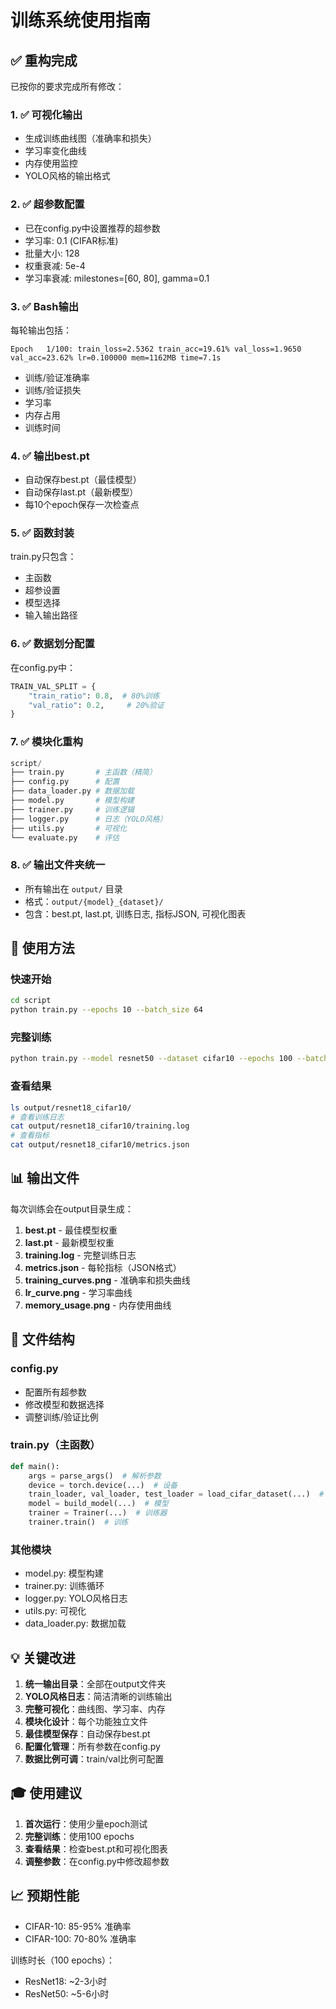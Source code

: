 # 训练系统使用指南

## ✅ 重构完成

已按你的要求完成所有修改：

### 1. ✅ 可视化输出
- 生成训练曲线图（准确率和损失）
- 学习率变化曲线
- 内存使用监控
- YOLO风格的输出格式

### 2. ✅ 超参数配置
- 已在config.py中设置推荐的超参数
- 学习率: 0.1 (CIFAR标准)
- 批量大小: 128
- 权重衰减: 5e-4
- 学习率衰减: milestones=[60, 80], gamma=0.1

### 3. ✅ Bash输出
每轮输出包括：
```
Epoch   1/100: train_loss=2.5362 train_acc=19.61% val_loss=1.9650 val_acc=23.62% lr=0.100000 mem=1162MB time=7.1s
```
- 训练/验证准确率
- 训练/验证损失
- 学习率
- 内存占用
- 训练时间

### 4. ✅ 输出best.pt
- 自动保存best.pt（最佳模型）
- 自动保存last.pt（最新模型）
- 每10个epoch保存一次检查点

### 5. ✅ 函数封装
train.py只包含：
- 主函数
- 超参设置
- 模型选择
- 输入输出路径

### 6. ✅ 数据划分配置
在config.py中：
```python
TRAIN_VAL_SPLIT = {
    "train_ratio": 0.8,  # 80%训练
    "val_ratio": 0.2,     # 20%验证
}
```

### 7. ✅ 模块化重构
```python
script/
├── train.py       # 主函数（精简）
├── config.py      # 配置
├── data_loader.py # 数据加载
├── model.py       # 模型构建
├── trainer.py     # 训练逻辑
├── logger.py      # 日志（YOLO风格）
├── utils.py       # 可视化
└── evaluate.py    # 评估
```

### 8. ✅ 输出文件夹统一
- 所有输出在 `output/` 目录
- 格式：`output/{model}_{dataset}/`
- 包含：best.pt, last.pt, 训练日志, 指标JSON, 可视化图表

## 🚀 使用方法

### 快速开始
```bash
cd script
python train.py --epochs 10 --batch_size 64
```

### 完整训练
```bash
python train.py --model resnet50 --dataset cifar10 --epochs 100 --batch_size 128 --lr 0.1
```

### 查看结果
```bash
ls output/resnet18_cifar10/
# 查看训练日志
cat output/resnet18_cifar10/training.log
# 查看指标
cat output/resnet18_cifar10/metrics.json
```

## 📊 输出文件

每次训练会在output目录生成：

1. **best.pt** - 最佳模型权重
2. **last.pt** - 最新模型权重
3. **training.log** - 完整训练日志
4. **metrics.json** - 每轮指标（JSON格式）
5. **training_curves.png** - 准确率和损失曲线
6. **lr_curve.png** - 学习率曲线
7. **memory_usage.png** - 内存使用曲线

## 🎯 文件结构

### config.py
- 配置所有超参数
- 修改模型和数据选择
- 调整训练/验证比例

### train.py（主函数）
```python
def main():
    args = parse_args()  # 解析参数
    device = torch.device(...)  # 设备
    train_loader, val_loader, test_loader = load_cifar_dataset(...)  # 数据
    model = build_model(...)  # 模型
    trainer = Trainer(...)  # 训练器
    trainer.train()  # 训练
```

### 其他模块
- model.py: 模型构建
- trainer.py: 训练循环
- logger.py: YOLO风格日志
- utils.py: 可视化
- data_loader.py: 数据加载

## 💡 关键改进

1. **统一输出目录**：全部在output文件夹
2. **YOLO风格日志**：简洁清晰的训练输出
3. **完整可视化**：曲线图、学习率、内存
4. **模块化设计**：每个功能独立文件
5. **最佳模型保存**：自动保存best.pt
6. **配置化管理**：所有参数在config.py
7. **数据比例可调**：train/val比例可配置

## 🎓 使用建议

1. **首次运行**：使用少量epoch测试
2. **完整训练**：使用100 epochs
3. **查看结果**：检查best.pt和可视化图表
4. **调整参数**：在config.py中修改超参数

## 📈 预期性能

- CIFAR-10: 85-95% 准确率
- CIFAR-100: 70-80% 准确率

训练时长（100 epochs）：
- ResNet18: ~2-3小时
- ResNet50: ~5-6小时

